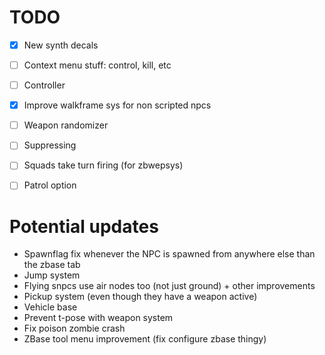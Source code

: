 # TODO
- [x] New synth decals
- [ ] Context menu stuff: control, kill, etc
- [ ] Controller
- [x] Improve walkframe sys for non scripted npcs
- [ ] Weapon randomizer
- [ ] Suppressing
- [ ] Squads take turn firing (for zbwepsys)
- [ ] Patrol option


# Potential updates
- Spawnflag fix whenever the NPC is spawned from anywhere else than the zbase tab
- Jump system
- Flying snpcs use air nodes too (not just ground) + other improvements
- Pickup system (even though they have a weapon active)
- Vehicle base
- Prevent t-pose with weapon system
- Fix poison zombie crash
- ZBase tool menu improvement (fix configure zbase thingy)